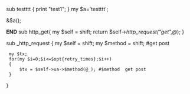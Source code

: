 sub testttt
{
print "test1";
}
my $a='testttt';

&$a();

__END__
sub http_get{
    my $self = shift;
    return $self->_http_request("get",@_);
}

sub _http_request
{
    my $self = shift;
    my $method = shift; #get post


   
     my $tx;
     for(my $i=0;$i<=$opt{retry_times};$i++)
     {
         $tx = $self->ua->$method(@_); #$method  get post
     }
     
}